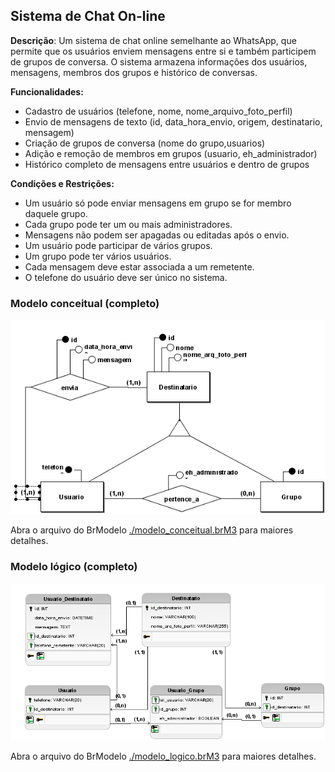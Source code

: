 ## Sistema de Chat On-line

**Descrição**: Um sistema de chat online semelhante ao WhatsApp, que permite que os usuários enviem mensagens entre si e também participem de grupos de conversa. O sistema armazena informações dos usuários, mensagens, membros dos grupos e histórico de conversas.

**Funcionalidades:**

- Cadastro de usuários (telefone, nome, nome_arquivo_foto_perfil)
- Envio de mensagens de texto (id, data_hora_envio, origem, destinatario, mensagem)
- Criação de grupos de conversa (nome do grupo,usuarios)
- Adição e remoção de membros em grupos (usuario, eh_administrador)
- Histórico completo de mensagens entre usuários e dentro de grupos

**Condições e Restrições:**
- Um usuário só pode enviar mensagens em grupo se for membro daquele grupo.
- Cada grupo pode ter um ou mais administradores.
- Mensagens não podem ser apagadas ou editadas após o envio.
- Um usuário pode participar de vários grupos.
- Um grupo pode ter vários usuários.
- Cada mensagem deve estar associada a um remetente.
- O telefone do usuário deve ser único no sistema.

### Modelo conceitual (completo)

![alt](img/modelo_conceitual.png)

Abra o arquivo do BrModelo [./modelo_conceitual.brM3](./modelo_conceitual.brM3) para maiores detalhes.

### Modelo lógico (completo)

![alt](img/modelo_logico.png)

Abra o arquivo do BrModelo [./modelo_logico.brM3](./modelo_logico.brM3) para maiores detalhes.
 